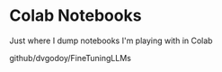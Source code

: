 # Colab Notebooks

Just where I dump notebooks I'm playing with in Colab

github/dvgodoy/FineTuningLLMs
